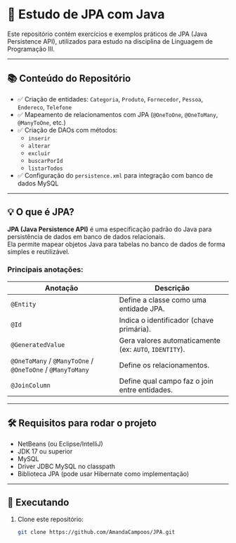 # 📘 Estudo de JPA com Java

Este repositório contém exercícios e exemplos práticos de JPA (Java Persistence API), utilizados para estudo na disciplina de Linguagem de Programação III.

---

## 📚 Conteúdo do Repositório

- ✅ Criação de entidades: `Categoria`, `Produto`, `Fornecedor`, `Pessoa`, `Endereco`, `Telefone`
- ✅ Mapeamento de relacionamentos com JPA (`@OneToOne`, `@OneToMany`, `@ManyToOne`, etc.)
- ✅ Criação de DAOs com métodos:
  - `inserir`
  - `alterar`
  - `excluir`
  - `buscarPorId`
  - `listarTodos`
- ✅ Configuração do `persistence.xml` para integração com banco de dados MySQL

---

## 💡 O que é JPA?

**JPA (Java Persistence API)** é uma especificação padrão do Java para persistência de dados em banco de dados relacionais.  
Ela permite mapear objetos Java para tabelas no banco de dados de forma simples e reutilizável.

### Principais anotações:
| Anotação        | Descrição |
|-----------------|-----------|
| `@Entity`       | Define a classe como uma entidade JPA. |
| `@Id`           | Indica o identificador (chave primária). |
| `@GeneratedValue` | Gera valores automaticamente (ex: `AUTO`, `IDENTITY`). |
| `@OneToMany` / `@ManyToOne` / `@OneToOne` / `@ManyToMany` | Define os relacionamentos. |
| `@JoinColumn`   | Define qual campo faz o join entre entidades. |

---

## 🛠️ Requisitos para rodar o projeto

- NetBeans (ou Eclipse/IntelliJ)
- JDK 17 ou superior
- MySQL
- Driver JDBC MySQL no classpath
- Biblioteca JPA (pode usar Hibernate como implementação)

---

## 🏁 Executando

1. Clone este repositório:
   ```bash
   git clone https://github.com/AmandaCampoos/JPA.git
